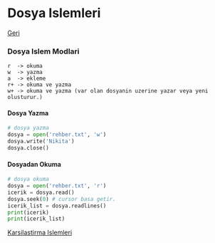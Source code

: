 # Dosya Islemleri
[Geri](3-temeller.md)
### Dosya Islem Modlari
```
r  -> okuma
w  -> yazma
a  -> ekleme
r+ -> okuma ve yazma
w+ -> okuma ve yazma (var olan dosyanin uzerine yazar veya yeni olusturur.)  
```

#### Dosya Yazma
```python
# dosya yazma
dosya = open('rehber.txt', 'w')
dosya.write('Nikita')
dosya.close()
```

#### Dosyadan Okuma
```python
# dosya okuma
dosya = open('rehber.txt', 'r')
icerik = dosya.read()
dosya.seek(0) # cursor basa getir.
icerik_list = dosya.readlines()
print(icerik)
print(icerik_list)
```

[Karsilastirma Islemleri](5-karsilastirmaislemleri.md)